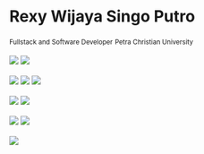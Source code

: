 <h1>Rexy Wijaya Singo Putro</h1>
<small>Fullstack and Software Developer</small>
<small>Petra Christian University</small>
<br>
<br>

<div class="languages d-flex flex-wrap justify-content-start">
<img src="https://img.shields.io/badge/language-python-green?logo=python&logoColor=green">
<img src="https://img.shields.io/badge/language-php-cc14cc?logo=php&logoColor=cc14cc">
</div>

<br>
<div class="frameworks d-flex flex-wrap justify-content-start">
<img src="https://img.shields.io/badge/frameworks-flutter-4f8fc3?logo=flutter&logoColor=4f8fc3">
<img src="https://img.shields.io/badge/frameworks-django-green?logo=django&logoColor=green">
<img src="https://img.shields.io/badge/frameworks-laravel-ff5252?logo=laravel&logoColor=ff5252">
</div>

<br>
<div class="databases d-flex flex-wrap justify-content-start">
<img src="https://img.shields.io/badge/database-PostgreSQL-2e506b?logo=postgresql&logoColor=2e506b">
<img src="https://img.shields.io/badge/database-MySQLi-orange?logo=mysql&logoColor=orange">
</div>

<br>
<div class="tools d-flex flex-wrap justify-content-start">
<img src="https://img.shields.io/badge/tools-Git-red?logo=git&logoColor=red">
<img src="https://img.shields.io/badge/tools-Postman-orange?logo=postman&logoColor=orange">
</div>

<br>
<div class="profile d-flex flex-wrap justify-content-start">
<img src="https://visitcount.itsvg.in/api?id=rexywjy&icon=0&color=0">
</div>

